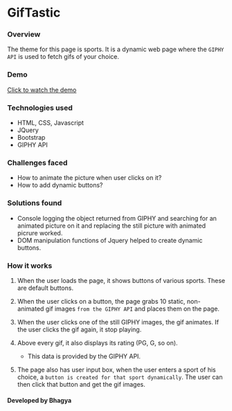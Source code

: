 # GifTastic

### Overview
The theme for this page is sports. It is a dynamic web page where the `GIPHY API` is used to fetch gifs of your choice. 

### Demo
[Click to watch the demo](https://calm-inlet-38692.herokuapp.com/)

### Technologies used
* HTML, CSS, Javascript
* JQuery
* Bootstrap
* GIPHY API

### Challenges faced
* How to animate the picture when user clicks on it?
* How to add dynamic buttons?

### Solutions found
* Console logging the object returned from GIPHY and searching for an animated picture on it and replacing the still picture with animated picrure worked.
* DOM manipulation functions of Jquery helped to create dynamic buttons.

### How it works

1. When the user loads the page, it shows buttons of various sports. These are default buttons.

3. When the user clicks on a button, the page grabs 10 static, non-animated gif images `from the GIPHY API` and places them on the page. 

4. When the user clicks one of the still GIPHY images, the gif animates. If the user clicks the gif again, it stop playing.

5. Above every gif, it also displays its rating (PG, G, so on). 
	* This data is provided by the GIPHY API.

6. The page also has user input box, when the user enters a sport of his choice, a `button is created for that sport dynamically`. The user can then click that button and get the gif images.


#### Developed by Bhagya